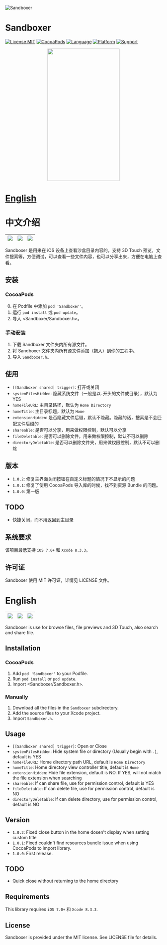 ![Sandboxer](https://github.com/meilbn/Sandboxer-Objc/blob/master/Screenshots/Sandboxer_cover.jpg)

# Sandboxer

[![License MIT](https://img.shields.io/badge/license-MIT-green.svg?style=flat)](https://github.com/meilbn/Sandboxer-Objc/blob/master/LICENSE)
[![CocoaPods](https://img.shields.io/cocoapods/v/Sandboxer.svg)](https://github.com/meilbn/Sandboxer-Objc)
[![Language](https://img.shields.io/badge/language-Objective--C-brightgreen.svg)](https://developer.apple.com/documentation/objectivec)
[![Platform](https://img.shields.io/badge/platform-iOS-orange.svg)](https://www.apple.com/nl/ios/)
[![Support](https://img.shields.io/badge/support-iOS%207+%20-blue.svg?style=flat)](https://www.apple.com/nl/ios/)

<p align="center"><img src="https://github.com/meilbn/Sandboxer-Objc/blob/master/Screenshots/sandboxer_demo.gif" width="232" height="424"/></p>

# **[English](https://github.com/meilbn/Sandboxer-Objc#english)**

# 中文介绍

![](https://github.com/meilbn/Sandboxer-Objc/blob/master/Screenshots/Screenshot_CN_0.jpg)|![](https://github.com/meilbn/Sandboxer-Objc/blob/master/Screenshots/Screenshot_CN_1.jpg)|![](https://github.com/meilbn/Sandboxer-Objc/blob/master/Screenshots/Screenshot_CN_2.jpg)
:------:|:------:|:------:

Sandboxer 是用来在 iOS 设备上查看沙盒目录内容的，支持 3D Touch 预览，文件搜索等，方便调试，可以查看一些文件内容，也可以分享出来，方便在电脑上查看。

## 安装

### CocoaPods

0. 在 Podfile 中添加 ``pod 'Sandboxer'``。
1. 运行 ``pod install`` 或 ``pod update``。
2. 导入 \<Sandboxer/Sandboxer.h\>。

### 手动安装

1. 下载 Sandboxer 文件夹内所有源文件。
2. 将 Sandboxer 文件夹内所有源文件添加（拖入）到你的工程中。
3. 导入 ``Sandboxer.h``。

## 使用

- ``[[Sandboxer shared] trigger]``: 打开或关闭
- ``systemFilesHidden``: 隐藏系统文件（一般是以``.``开头的文件或目录），默认为 YES
- ``homeFileURL``: 主目录路径，默认为 ``Home Directory``
- ``homeTitle``: 主目录标题，默认为 ``Home``
- ``extensionHidden``: 是否隐藏文件后缀，默认不隐藏。隐藏的话，搜索是不会匹配文件后缀的
- ``shareable``: 是否可以分享，用来做权限控制，默认可以分享
- ``fileDeletable``: 是否可以删除文件，用来做权限控制，默认不可以删除
- ``directoryDeletable``: 是否可以删除文件夹，用来做权限控制，默认不可以删除

## 版本

- ``1.0.2``: 修复主界面关闭按钮在自定义标题的情况下不显示的问题
- ``1.0.1``: 修复了使用 CocoaPods 导入库的时候，找不到资源 Bundle 的问题。
- ``1.0.0``: 第一版

## TODO

- 快捷关闭，而不用返回到主目录

## 系统要求

该项目最低支持 ``iOS 7.0+`` 和 ``Xcode 8.3.3``。

## 许可证

Sandboxer 使用 MIT 许可证，详情见 LICENSE 文件。

# English

![](https://github.com/meilbn/Sandboxer-Objc/blob/master/Screenshots/Screenshot_EN_0.jpg)|![](https://github.com/meilbn/Sandboxer-Objc/blob/master/Screenshots/Screenshot_EN_1.jpg)|![](https://github.com/meilbn/Sandboxer-Objc/blob/master/Screenshots/Screenshot_EN_2.jpg)
:------:|:------:|:------:

Sandboxer is use for browse files, file previews and 3D Touch, also search and share file.

## Installation

### CocoaPods

1. Add ``pod 'Sandboxer'`` to your Podfile.
2. Run ``pod install`` or ``pod update``.
3. Import \<Sandboxer/Sandboxer.h\>.

### Manually

1. Download all the files in the ``Sandboxer`` subdirectory.
2. Add the source files to your Xcode project.
3. Import ``Sandboxer.h``.

## Usage

- ``[[Sandboxer shared] trigger]``: Open or Close
- ``systemFilesHidden``: Hide system file or directory (Usually begin with ``.``), default is YES
- ``homeFileURL``: Home directory path URL, default is ``Home Directory``
- ``homeTitle``: Home directory view controller title, default is ``Home``
- ``extensionHidden``: Hide file extension, default is NO. If YES, will not match the file extension when searching
- ``shareable``: If can share file, use for permission control, default is YES
- ``fileDeletable``: If can delete file, use for permission control, default is NO
- ``directoryDeletable``: If can delete directory, use for permission control, default is NO

## Version

- ``1.0.2``: Fixed close button in the home dosen't display when setting custom title
- ``1.0.1``: Fixed couldn't find resources bundle issue when using CocoaPods to import library.
- ``1.0.0``: First release.

## TODO

- Quick close without returning to the home directory

## Requirements

This library requires ``iOS 7.0+`` 和 ``Xcode 8.3.3``.

## License

Sandboxer is provided under the MIT license. See LICENSE file for details.

